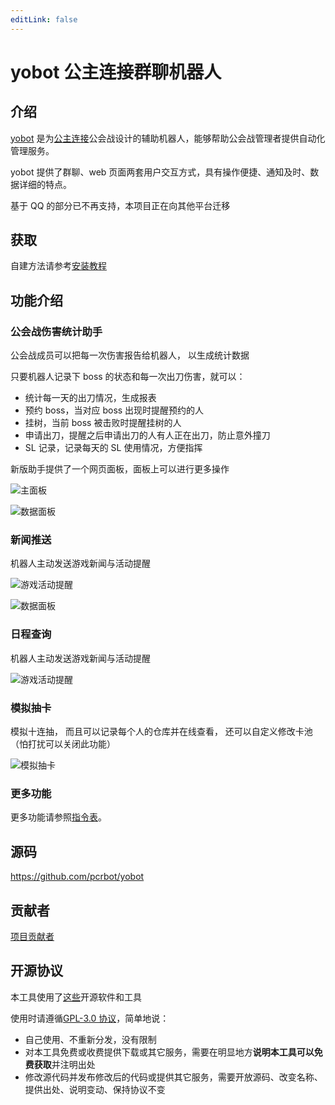 ```yaml
---
editLink: false
---
```


# yobot 公主连接群聊机器人

## 介绍

[yobot](./about.md) 是为[公主连接](https://game.bilibili.com/pcr/)公会战设计的辅助机器人，能够帮助公会战管理者提供自动化管理服务。

yobot 提供了群聊、web 页面两套用户交互方式，具有操作便捷、通知及时、数据详细的特点。

基于 QQ 的部分已不再支持，本项目正在向其他平台迁移

## 获取

自建方法请参考[安装教程](./install/mirai.md)

## 功能介绍

### 公会战伤害统计助手

公会战成员可以把每一次伤害报告给机器人，
以生成统计数据

只要机器人记录下 boss 的状态和每一次出刀伤害，就可以：

- 统计每一天的出刀情况，生成报表
- 预约 boss，当对应 boss 出现时提醒预约的人
- 挂树，当前 boss 被击败时提醒挂树的人
- 申请出刀，提醒之后申请出刀的人有人正在出刀，防止意外撞刀
- SL 记录，记录每天的 SL 使用情况，方便指挥

新版助手提供了一个网页面板，面板上可以进行更多操作

![主面板](https://img.yobot.win/yobot/poYvQO.jpg)

![数据面板](https://img.yobot.win/yobot/HOh17P.jpg)

### 新闻推送

机器人主动发送游戏新闻与活动提醒

![游戏活动提醒](https://img.yobot.win/yobot/5bd8d1f5ac68ffde.jpg)

![数据面板](https://img.yobot.win/yobot/HOh17P.jpg)

### 日程查询

机器人主动发送游戏新闻与活动提醒

![游戏活动提醒](https://img.yobot.win/yobot/J04GEB.jpg)

### 模拟抽卡

模拟十连抽，
而且可以记录每个人的仓库并在线查看，
还可以自定义修改卡池
（怕打扰可以关闭此功能）

![模拟抽卡](https://img.yobot.win/yobot/u4OLHH.png)

### 更多功能

更多功能请参照[指令表](./features/README.md)。

## 源码

<https://github.com/pcrbot/yobot>

## 贡献者

[项目贡献者](./project/contributors.md)

## 开源协议

本工具使用了[这些](./project/open-source.md)开源软件和工具

使用时请遵循[GPL-3.0 协议](https://www.gnu.org/licenses/gpl-3.0.html)，简单地说：

- 自己使用、不重新分发，没有限制
- 对本工具免费或收费提供下载或其它服务，需要在明显地方**说明本工具可以免费获取**并注明出处
- 修改源代码并发布修改后的代码或提供其它服务，需要开放源码、改变名称、提供出处、说明变动、保持协议不变
